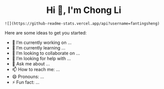<h1 align="center">Hi 👋, I'm Chong Li</h1>

```
![](https://github-readme-stats.vercel.app/api?username=fantingsheng)
```

Here are some ideas to get you started:

- 🔭 I’m currently working on ...
- 🌱 I’m currently learning ...
- 👯 I’m looking to collaborate on ...
- 🤔 I’m looking for help with ...
- 💬 Ask me about ...
- 📫 How to reach me: ...
- 😄 Pronouns: ...
- ⚡ Fun fact: ...

